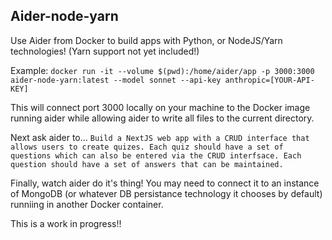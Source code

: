 ## Aider-node-yarn

Use Aider from Docker to build apps with Python, or NodeJS/Yarn technologies!
(Yarn support not yet included!)

Example:
`docker run -it --volume $(pwd):/home/aider/app -p 3000:3000 aider-node-yarn:latest --model sonnet --api-key anthropic=[YOUR-API-KEY]`

This will connect port 3000 locally on your machine to the Docker image running aider while allowing aider to write all files to the current directory. 

Next ask aider to...
`Build a NextJS web app with a CRUD interface that allows users to create quizes. Each quiz should have a set of questions which can also be entered via the CRUD interfsace. Each question should have a set of answers that can be maintained.`

Finally, watch aider do it's thing! You may need to connect it to an instance of MongoDB (or whatever DB persistance technology it chooses by default) runniing in another Docker container.

This is a work in progress!!
